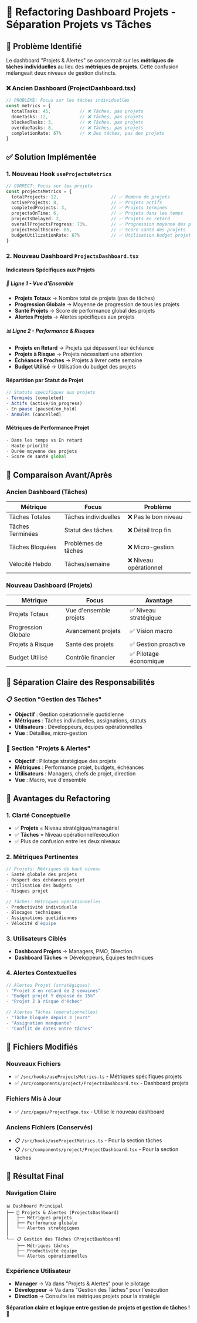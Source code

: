 # 🎯 Refactoring Dashboard Projets - Séparation Projets vs Tâches

## 🚨 Problème Identifié

Le dashboard "Projets & Alertes" se concentrait sur les **métriques de tâches individuelles** au lieu des **métriques de projets**. Cette confusion mélangeait deux niveaux de gestion distincts.

### ❌ **Ancien Dashboard (ProjectDashboard.tsx)**
```typescript
// PROBLÈME: Focus sur les tâches individuelles
const metrics = {
  totalTasks: 45,           // ❌ Tâches, pas projets
  doneTasks: 12,            // ❌ Tâches, pas projets
  blockedTasks: 3,          // ❌ Tâches, pas projets
  overdueTasks: 8,          // ❌ Tâches, pas projets
  completionRate: 67%       // ❌ Des tâches, pas des projets
}
```

## ✅ **Solution Implémentée**

### **1. Nouveau Hook `useProjectsMetrics`**
```typescript
// CORRECT: Focus sur les projets
const projectsMetrics = {
  totalProjects: 12,                    // ✅ Nombre de projets
  activeProjects: 8,                    // ✅ Projets actifs
  completedProjects: 3,                 // ✅ Projets terminés
  projectsOnTime: 6,                    // ✅ Projets dans les temps
  projectsDelayed: 2,                   // ✅ Projets en retard
  overallProjectsProgress: 73%,         // ✅ Progression moyenne des projets
  projectHealthScore: 85,               // ✅ Score santé des projets
  budgetUtilizationRate: 67%            // ✅ Utilisation budget projets
}
```

### **2. Nouveau Dashboard `ProjectsDashboard.tsx`**

#### **Indicateurs Spécifiques aux Projets**

##### **🎯 Ligne 1 - Vue d'Ensemble**
- **Projets Totaux** → Nombre total de projets (pas de tâches)
- **Progression Globale** → Moyenne de progression de tous les projets
- **Santé Projets** → Score de performance global des projets
- **Alertes Projets** → Alertes spécifiques aux projets

##### **📊 Ligne 2 - Performance & Risques**
- **Projets en Retard** → Projets qui dépassent leur échéance
- **Projets à Risque** → Projets nécessitant une attention
- **Échéances Proches** → Projets à livrer cette semaine
- **Budget Utilisé** → Utilisation du budget des projets

#### **Répartition par Statut de Projet**
```typescript
// Statuts spécifiques aux projets
- Terminés (completed)
- Actifs (active/in_progress)  
- En pause (paused/on_hold)
- Annulés (cancelled)
```

#### **Métriques de Performance Projet**
```typescript
- Dans les temps vs En retard
- Haute priorité
- Durée moyenne des projets
- Score de santé global
```

## 🔄 **Comparaison Avant/Après**

### **Ancien Dashboard (Tâches)**
| Métrique | Focus | Problème |
|----------|-------|----------|
| Tâches Totales | Tâches individuelles | ❌ Pas le bon niveau |
| Tâches Terminées | Statut des tâches | ❌ Détail trop fin |
| Tâches Bloquées | Problèmes de tâches | ❌ Micro-gestion |
| Vélocité Hebdo | Tâches/semaine | ❌ Niveau opérationnel |

### **Nouveau Dashboard (Projets)**
| Métrique | Focus | Avantage |
|----------|-------|----------|
| Projets Totaux | Vue d'ensemble projets | ✅ Niveau stratégique |
| Progression Globale | Avancement projets | ✅ Vision macro |
| Projets à Risque | Santé des projets | ✅ Gestion proactive |
| Budget Utilisé | Contrôle financier | ✅ Pilotage économique |

## 🎯 **Séparation Claire des Responsabilités**

### **📋 Section "Gestion des Tâches"**
- **Objectif** : Gestion opérationnelle quotidienne
- **Métriques** : Tâches individuelles, assignations, statuts
- **Utilisateurs** : Développeurs, équipes opérationnelles
- **Vue** : Détaillée, micro-gestion

### **🏢 Section "Projets & Alertes"**
- **Objectif** : Pilotage stratégique des projets
- **Métriques** : Performance projet, budgets, échéances
- **Utilisateurs** : Managers, chefs de projet, direction
- **Vue** : Macro, vue d'ensemble

## 🚀 **Avantages du Refactoring**

### **1. Clarté Conceptuelle**
- ✅ **Projets** = Niveau stratégique/managérial
- ✅ **Tâches** = Niveau opérationnel/exécution
- ✅ Plus de confusion entre les deux niveaux

### **2. Métriques Pertinentes**
```typescript
// Projets: Métriques de haut niveau
- Santé globale des projets
- Respect des échéances projet
- Utilisation des budgets
- Risques projet

// Tâches: Métriques opérationnelles  
- Productivité individuelle
- Blocages techniques
- Assignations quotidiennes
- Vélocité d'équipe
```

### **3. Utilisateurs Ciblés**
- **Dashboard Projets** → Managers, PMO, Direction
- **Dashboard Tâches** → Développeurs, Équipes techniques

### **4. Alertes Contextuelles**
```typescript
// Alertes Projet (stratégiques)
- "Projet X en retard de 2 semaines"
- "Budget projet Y dépassé de 15%"
- "Projet Z à risque d'échec"

// Alertes Tâches (opérationnelles)
- "Tâche bloquée depuis 3 jours"
- "Assignation manquante"
- "Conflit de dates entre tâches"
```

## 📁 **Fichiers Modifiés**

### **Nouveaux Fichiers**
- ✅ `/src/hooks/useProjectsMetrics.ts` - Métriques spécifiques projets
- ✅ `/src/components/project/ProjectsDashboard.tsx` - Dashboard projets

### **Fichiers Mis à Jour**
- ✅ `/src/pages/ProjectPage.tsx` - Utilise le nouveau dashboard

### **Anciens Fichiers (Conservés)**
- 📋 `/src/hooks/useProjectMetrics.ts` - Pour la section tâches
- 📋 `/src/components/project/ProjectDashboard.tsx` - Pour la section tâches

## 🎉 **Résultat Final**

### **Navigation Claire**
```
📊 Dashboard Principal
├── 🏢 Projets & Alertes (ProjectsDashboard)
│   ├── Métriques projets
│   ├── Performance globale
│   └── Alertes stratégiques
│
└── 📋 Gestion des Tâches (ProjectDashboard)
    ├── Métriques tâches
    ├── Productivité équipe
    └── Alertes opérationnelles
```

### **Expérience Utilisateur**
- **Manager** → Va dans "Projets & Alertes" pour le pilotage
- **Développeur** → Va dans "Gestion des Tâches" pour l'exécution
- **Direction** → Consulte les métriques projets pour la stratégie

**Séparation claire et logique entre gestion de projets et gestion de tâches !** 🎯
